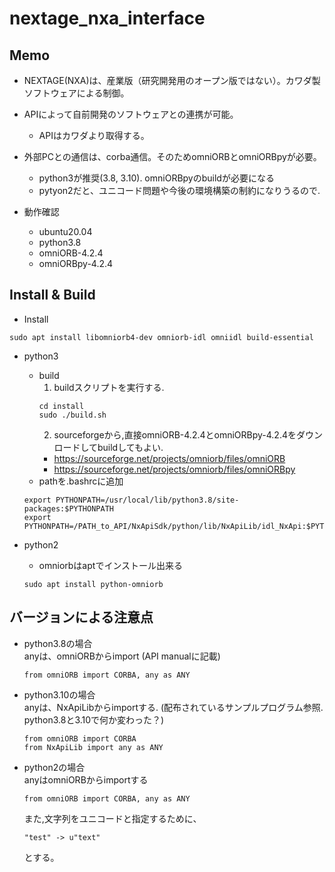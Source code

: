 # nextage_nxa_interface
## Memo
- NEXTAGE(NXA)は、産業版（研究開発用のオープン版ではない）。カワダ製ソフトウェアによる制御。
- APIによって自前開発のソフトウェアとの連携が可能。
  - APIはカワダより取得する。
- 外部PCとの通信は、corba通信。そのためomniORBとomniORBpyが必要。
  - python3が推奨(3.8, 3.10). omniORBpyのbuildが必要になる
  - pytyon2だと、ユニコード問題や今後の環境構築の制約になりうるので.

- 動作確認
  - ubuntu20.04
  - python3.8
  - omniORB-4.2.4
  - omniORBpy-4.2.4

## Install & Build
- Install
```
sudo apt install libomniorb4-dev omniorb-idl omniidl build-essential
```

- python3
  - build
    1. buildスクリプトを実行する. 
    ```
    cd install
    sudo ./build.sh
    ```
    2. sourceforgeから,直接omniORB-4.2.4とomniORBpy-4.2.4をダウンロードしてbuildしてもよい.
      - https://sourceforge.net/projects/omniorb/files/omniORB
      - https://sourceforge.net/projects/omniorb/files/omniORBpy
  - pathを.bashrcに追加
  ```
  export PYTHONPATH=/usr/local/lib/python3.8/site-packages:$PYTHONPATH
  export PYTHONPATH=/PATH_to_API/NxApiSdk/python/lib/NxApiLib/idl_NxApi:$PYTHONPATH
  ```

- python2
  - omniorbはaptでインストール出来る
  ```
  sudo apt install python-omniorb
  ```

## バージョンによる注意点
- python3.8の場合  
anyは、omniORBからimport (API manualに記載)
  ```
  from omniORB import CORBA, any as ANY
  ```

- python3.10の場合  
anyは、NxApiLibからimportする. (配布されているサンプルプログラム参照. python3.8と3.10で何か変わった？)
  ```
  from omniORB import CORBA
  from NxApiLib import any as ANY
  ```

- python2の場合  
anyはomniORBからimportする
  ```
  from omniORB import CORBA, any as ANY
  ```
  また,文字列をユニコードと指定するために、
  ```
  "test" -> u"text"
  ```
  とする。
